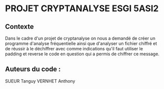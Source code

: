 # PROJET CRYPTANALYSE ESGI 5ASI2 

## Contexte
Dans le cadre d'un projet de cryptanalyse on nous a demandé de créer un programme d'analyse fréquentielle ainsi que d'analyser un fichier chiffré et de réussir à le déchiffrer avec comme indications qu'il faut utiliser le padding et reverse le code en question qui a permis de chiffrer ce message.

## Auteurs du code :

SUEUR Tanguy
VERNHET Anthony

